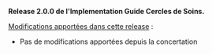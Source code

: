 **Release 2.0.0 de l'Implementation Guide Cercles de Soins.**

[Modifications apportées dans cette release](https://github.com/ansforge/IG-fhir-cercle-de-soins/pulls?q=is%3Apr+is%3Aclosed+milestone%3A2.0.0) :

- Pas de modifications apportées depuis la concertation